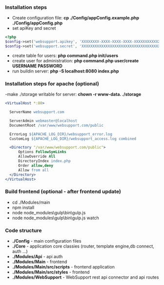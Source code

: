 ### Installation steps
- Create configuration file:  **cp ./Config/appConfig.example.php  ./Config/appConfig.php**
- set apiKey and secret

```php
<?php
$config->set('websupport.apikey', 'XXXXXXXX-XXXX-XXXX-XXXX-XXXXXXXXXXXX');
$config->set('websupport.secret', 'XXXXXXXXXXXXXXXXXXXXXXXXXXXXXXXXXXXXXXXX');
```

- create table for users: **php command.php init/users**
- create user for administration: **php command.php user/create USERNAME PASSWORD**
- run buildin server: **php -S localhost:8080 index.php**

### Installation steps for apache (optional)
-make ./storage writable for server: **chown -r www-data. ./storage**

```apache
<VirtualHost *:80>

  ServerName websupport.com

  ServerAdmin webmaster@localhost
  DocumentRoot /var/www/websupport.com/public

  ErrorLog ${APACHE_LOG_DIR}/websupport_error.log
  CustomLog ${APACHE_LOG_DIR}/websupport_access.log combined

  <Directory "/var/www/websupport.com/public">
      Options FollowSymLinks
      AllowOverride All
      DirectoryIndex index.php
      Order allow,deny
      Allow from all
  </Directory>
</VirtualHost>
```

### Build frontend (optional - after frontend update)
- cd ./Modules/main
- npm install
- node node_modules\gulp\bin\gulp.js
- node node_modules\gulp\bin\gulp.js watch

### Code structure
- **./Config** - main configuration files
- **./Core** - application core classies  (router, template engine,db connect, auth ...)
- **./Modules/Api** - api auth
- **./Modules/Main** - frontend
- **./Modules/Main/src/scripts** - frontend application
- **./Modules/Main/src/styles** - frontend
- **./Modules/WebSupport** - WebSupport rest api connector and api routes
